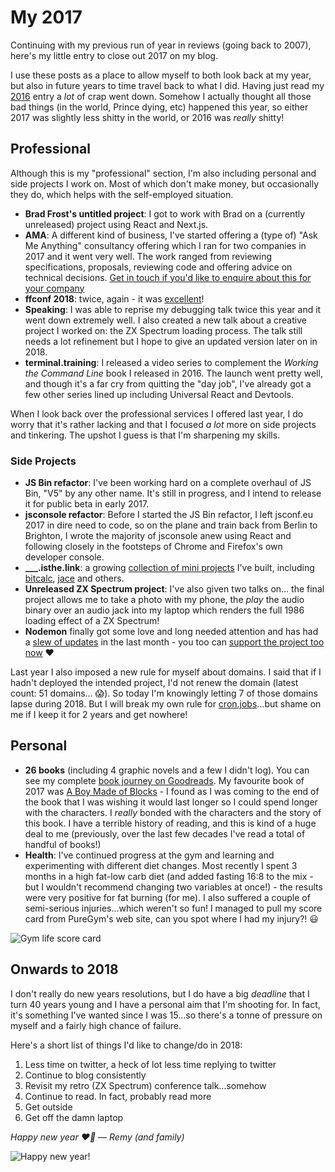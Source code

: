 # My 2017

Continuing with my previous run of year in reviews (going back to 2007), here's my little entry to close out 2017 on my blog.

I use these posts as a place to allow myself to both look back at my year, but also in future years to time travel back to what I did. Having just read my [2016](/my-2016) entry a _lot_ of crap went down. Somehow I actually thought all those bad things (in the world, Prince dying, etc) happened this year, so either 2017 was slightly less shitty in the world, or 2016 was _really_ shitty!

<!--more-->

## Professional

Although this is my "professional" section, I'm also including personal and side projects I work on. Most of which don't make money, but occasionally they do, which helps with the self-employed situation.

* **Brad Frost's untitled project**: I got to work with Brad on a (currently unreleased) project using React and Next.js.
* **AMA**: A different kind of business, I've started offering a (type of) "Ask Me Anything" consultancy offering which I ran for two companies in 2017 and it went very well. The work ranged from reviewing specifications, proposals, reviewing code and offering advice on technical decisions. [Get in touch if you'd like to enquire about this for your company](mailto:info@leftlogic.com?subject=AMA)
* **ffconf 2018**: twice, again - it was [excellent](/2017/11/17/thoughts-and-learning-from-ffconf-2017)!
* **Speaking**: I was able to reprise my debugging talk twice this year and it went down extremely well. I also created a new talk about a creative project I worked on: the ZX Spectrum loading process. The talk still needs a lot refinement but I hope to give an updated version later on in 2018.
* **terminal.training**: I released a video series to complement the _Working the Command Line_ book I released in 2016. The launch went pretty well, and though it's a far cry from quitting the "day job", I've already got a few other series lined up including Universal React and Devtools.

When I look back over the professional services I offered last year, I do worry that it's rather lacking and that I focused _a lot_ more on side projects and tinkering. The upshot I guess is that I'm sharpening my skills.

### Side Projects

* **JS Bin refactor**: I've been working hard on a complete overhaul of JS Bin, "V5" by any other name. It's still in progress, and I intend to release it for public beta in early 2017.
* **jsconsole refactor**: Before I started the JS Bin refactor, I left jsconf.eu 2017 in dire need to code, so on the plane and train back from Berlin to Brighton, I wrote the majority of jsconsole anew using React and following closely in the footsteps of Chrome and Firefox's own developer console.
* **\_\_\_.isthe.link**: a growing [collection of mini projects](<](https://isthe.link)>) I've built, including [bitcalc](https://bitcalc.isthe.link/), [jace](https://jace.isthe.link/) and others.
* **Unreleased ZX Spectrum project**: I've also given two talks on… the final project allows me to take a photo with my phone, the _play_ the audio binary over an audio jack into my laptop which renders the full 1986 loading effect of a ZX Spectrum!
* **Nodemon** finally got some love and long needed attention and has had a [slew of updates](https://github.com/remy/nodemon/releases) in the last month - you too can [support the project too now](https://opencollective.com/nodemon/donate) ❤️

Last year I also imposed a new rule for myself about domains. I said that if I hadn't deployed the intended project, I'd not renew the domain (latest count: 51 domains… 😱). So today I'm knowingly letting 7 of those domains lapse during 2018. But I will break my own rule for [cron.jobs](https://cron.jobs)…but shame on me if I keep it for 2 years and get nowhere!

## Personal

* **26 books** (including 4 graphic novels and a few I didn't log). You can see my complete [book journey on Goodreads](https://www.goodreads.com/user/year_in_books/2017/63680802). My favourite book of 2017 was [A Boy Made of Blocks](https://www.goodreads.com/book/show/30326408-a-boy-made-of-blocks) - I found as I was coming to the end of the book that I was wishing it would last longer so I could spend longer with the characters. I _really_ bonded with the characters and the story of this book. I have a terrible history of reading, and this is kind of a huge deal to me (previously, over the last few decades I've read a total of handful of books!)
* **Health**: I've continued progress at the gym and learning and experimenting with different diet changes. Most recently I spent 3 months in a high fat-low carb diet (and added fasting 16:8 to the mix - but I wouldn't recommend changing two variables at once!) - the results were very positive for fat burning (for me). I also suffered a couple of semi-serious injuries…which weren't so fun! I managed to pull my score card from PureGym's web site, can you spot where I had my injury?! 😃

![Gym life score card](/images/gym-2017.png)

## Onwards to 2018

I don't really do new years resolutions, but I do have a big _deadline_ that I turn 40 years young and I have a personal aim that I'm shooting for. In fact, it's something I've wanted since I was 15…so there's a tonne of pressure on myself and a fairly high chance of failure.

Here's a short list of things I'd like to change/do in 2018:

1. Less time on twitter, a heck of lot less time replying to twitter
1. Continue to blog consistently
1. Revisit my retro (ZX Spectrum) conference talk…somehow
1. Continue to read. In fact, probably read more
1. Get outside
1. Get off the damn laptop

_Happy new year ❤️🎉 — Remy (and family)_

![Happy new year!](/images/family-2017.jpg)
